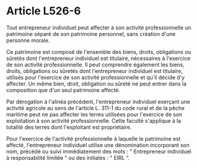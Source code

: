 # Article L526-6

Tout entrepreneur individuel peut affecter à son activité professionnelle un patrimoine séparé de son patrimoine personnel, sans création d'une personne morale.

Ce patrimoine est composé de l'ensemble des biens, droits, obligations ou sûretés dont l'entrepreneur individuel est titulaire, nécessaires à l'exercice de son activité professionnelle. Il peut comprendre également les biens, droits, obligations ou sûretés dont l'entrepreneur individuel est titulaire, utilisés pour l'exercice de son activité professionnelle et qu'il décide d'y affecter. Un même bien, droit, obligation ou sûreté ne peut entrer dans la composition que d'un seul patrimoine affecté.

Par dérogation à l'alinéa précédent, l'entrepreneur individuel exerçant une activité agricole au sens de l'article L. 311-1 du code rural et de la pêche maritime peut ne pas affecter les terres utilisées pour l'exercice de son exploitation à son activité professionnelle. Cette faculté s'applique à la totalité des terres dont l'exploitant est propriétaire.

Pour l'exercice de l'activité professionnelle à laquelle le patrimoine est affecté, l'entrepreneur individuel utilise une dénomination incorporant son nom, précédé ou suivi immédiatement des mots : " Entrepreneur individuel à responsabilité limitée ” ou des initiales : " EIRL ”.
